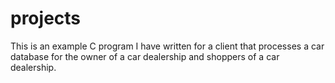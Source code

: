 # projects

This is an example C program I have written for a client that processes a car database for the owner of a car dealership and shoppers of a car dealership.
